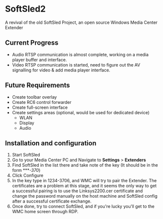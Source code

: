 # SoftSled2
A revival of the old SoftSled Project, an open source Windows Media Center Extender

## Current Progress
* Audio RTSP communication is almost complete, working on a media player buffer and interface.
* Video RTSP communication is started, need to figure out the AV signalling for video & add media player interface.

## Future Requirements
* Create toolbar overlay
* Create RC6 control forwarder
* Create full-screen interface
* Create settings areas (optional, would be used for dedicated device)
    * WLAN
    * Display
    * Audio

## Installation and configuration
1. Start SoftSled
2. Go to your Media Center PC and Navigate to **Settings** > **Extenders**
3. Find SoftSled in the list there and take note of the key (It should be in the form ****-370*)
4. Click Configure
5. In the key type in 1234-3706, and WMC will try to pair the Extender. The certificates are a problem at this stage, and it seems the only way to get a successful pairing is to use the Linksys2200.cer certificate and change the password manually on the host machine and SoftSled config after a successful certificate exchange.  
6. Once done, try to connect SoftSled, and if you're lucky you'll get to the WMC home screen through RDP.

